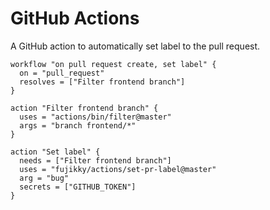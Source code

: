# GitHub Actions

A GitHub action to automatically set label to the pull request.

```
workflow "on pull request create, set label" {
  on = "pull_request"
  resolves = ["Filter frontend branch"]
}

action "Filter frontend branch" {
  uses = "actions/bin/filter@master"
  args = "branch frontend/*"
}

action "Set label" {
  needs = ["Filter frontend branch"]
  uses = "fujikky/actions/set-pr-label@master"
  arg = "bug"
  secrets = ["GITHUB_TOKEN"]
}
```

